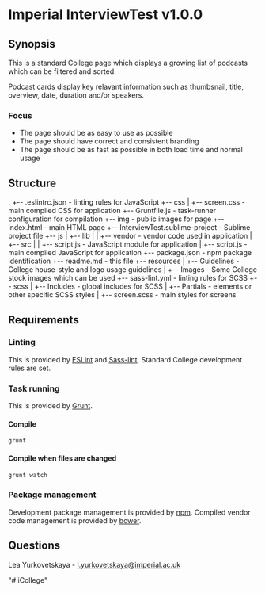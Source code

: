# Imperial InterviewTest v1.0.0


## Synopsis

This is a standard College page which displays a growing list of podcasts which can be filtered and sorted.

Podcast cards display key relavant information such as thumbsnail, title, overview, date, duration and/or speakers. 

### Focus

* The page should be as easy to use as possible
* The page should have correct and consistent branding
* The page should be as fast as possible in both load time and normal usage

## Structure

.
+-- .eslintrc.json - linting rules for JavaScript
+-- css
|   +-- screen.css - main compiled CSS for application
+-- Gruntfile.js - task-runner configuration for compilation
+-- img - public images for page
+-- index.html - main HTML page
+-- InterviewTest.sublime-project - Sublime project file
+-- js
|   +-- lib
|   |   +-- vendor - vendor code used in application
|   +-- src
|   |   +-- script.js - JavaScript module for application
|   +-- script.js - main compiled JavaScript for application
+-- package.json - npm package identification
+-- readme.md - this file
+-- resources
|   +-- Guidelines - College house-style and logo usage guidelines
|   +-- Images - Some College stock images which can be used
+-- sass-lint.yml - linting rules for SCSS
+-- scss
|   +-- Includes - global includes for SCSS
|   +-- Partials - elements or other specific SCSS styles
|   +-- screen.scss - main styles for screens

## Requirements

### Linting

This is provided by [ESLint](http://eslint.org/) and [Sass-lint](https://www.npmjs.com/package/sass-lint). Standard College development rules are set.

### Task running

This is provided by [Grunt](https://gruntjs.com/).

#### Compile

    grunt

#### Compile when files are changed

    grunt watch

### Package management

Development package management is provided by [npm](https://www.npmjs.com/). Compiled vendor code management is provided by [bower](https://bower.io/).

## Questions

Lea Yurkovetskaya - l.yurkovetskaya@imperial.ac.uk


"# iCollege" 
